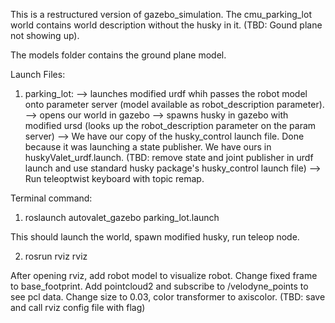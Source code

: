 This is a restructured version of gazebo_simulation. The cmu_parking_lot world contains world description without the husky in it. (TBD: Gound plane not showing up).

The models folder contains the ground plane model.

Launch Files:
1) parking_lot:	
	--> launches modified urdf whih passes the robot model onto parameter server (model available as robot_description parameter).
	-->	opens our world in gazebo
	-->	spawns husky in gazebo with modified ursd (looks up the robot_description parameter on the param server)
	-->	We have our copy of the husky_control launch file. Done because it was launching a state publisher. We have ours in huskyValet_urdf.launch. (TBD: remove state and joint publisher in urdf launch and use standard husky package's husky_control launch file)
	--> Run teleoptwist keyboard with topic remap.

Terminal command:
1) roslaunch autovalet_gazebo parking_lot.launch

This should launch the world, spawn modified husky, run teleop node.

2) rosrun rviz rviz

After opening rviz, add robot model to visualize robot. Change fixed frame to base_footprint. Add pointcloud2 and subscribe to /velodyne_points to see pcl data. Change size to 0.03, color transformer to axiscolor. (TBD: save and call rviz config file with flag)